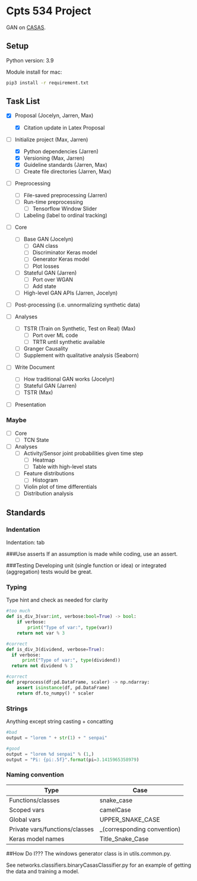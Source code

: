 # Cpts 534 Project
GAN on [CASAS](https://duckduckgo.com).

## Setup
Python version: 3.9

Module install for mac:
```bash
pip3 install -r requirement.txt
```

## Task List
- [x] Proposal (Jocelyn, Jarren, Max) 
  - [x] Citation update in Latex Proposal
- [ ] Initialize project (Max, Jarren)
  - [x] Python dependencies (Jarren)
  - [x] Versioning (Max, Jarren)
  - [x] Guideline standards (Jarren, Max)
  - [ ] Create file directories (Jarren, Max)
- [ ] Preprocessing
  - [ ] File-saved preprocessing (Jarren)
  - [ ] Run-time preprocessing
    - [ ] Tensorflow Window Slider
  - [ ] Labeling (label to ordinal tracking)
- [ ] Core
  - [ ] Base GAN (Jocelyn)
    - [ ] GAN class
    - [ ] Discriminator Keras model
    - [ ] Generator Keras model
    - [ ] Plot losses
  - [ ] Stateful GAN (Jarren)
    - [ ] Port over WGAN
    - [ ] Add state
  - [ ] High-level GAN APIs (Jarren, Jocelyn)
- [ ] Post-processing (i.e. unnormalizing synthetic data)
- [ ] Analyses 
  - [ ] TSTR (Train on Synthetic, Test on Real) (Max)
    - [ ] Port over ML code
    - [ ] TRTR until synthetic available
  - [ ] Granger Causality
  - [ ] Supplement with qualitative analysis (Seaborn)
- [ ] Write Document
  - [ ] How traditional GAN works (Jocelyn)
  - [ ] Stateful GAN (Jarren)
  - [ ] TSTR (Max)
- [ ] Presentation


### Maybe
- [ ] Core
  - [ ] TCN State
- [ ] Analyses
  - [ ] Activity/Sensor joint probabilities given time step
    - [ ] Heatmap
    - [ ] Table with high-level stats
  - [ ] Feature distributions
    - [ ] Histogram
  - [ ] Violin plot of time differentials
  - [ ] Distribution analysis

## Standards

### Indentation
Indentation: tab

###Use asserts
If an assumption is made while coding, use an assert.


###Testing
Developing unit (single function or idea) or integrated (aggregation) tests would be great.

### Typing
Type hint and check as needed for clarity
```python
#too much
def is_div_3(var:int, verbose:bool=True) -> bool:
    if verbose:
        print("Type of var:", type(var))
    return not var % 3

#correct
def is_div_3(dividend, verbose=True):
  if verbose:
      print("Type of var:", type(dividend))
  return not dividend % 3

#correct
def preprocess(df:pd.DataFrame, scaler) -> np.ndarray:
    assert isinstance(df, pd.DataFrame)
    return df.to_numpy() * scaler
```

### Strings
Anything except string casting + concatting
```python
#bad
output = "lorem " + str(1) + " senpai"

#good
output = "lorem %d senpai" % (1,)
output = "Pi: {pi:.5f}".format(pi=3.1415965358979)
```

### Naming convention
| Type                           | Case                        |
|--------------------------------|-----------------------------|
| Functions/classes              | snake_case                  |
| Scoped vars                    | camelCase                   |
| Global vars                    | UPPER_SNAKE_CASE            |
| Private vars/functions/classes | _(corresponding convention) |
| Keras model names | Title_Snake_Case |

##How Do I???
The windows generator class is in utils.common.py.

See networks.classifiers.binaryCasasClassifier.py for an example of getting the 
data and training a model.